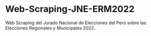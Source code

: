 # Web-Scraping-JNE-ERM2022
 Web Scraping del Jurado Nacional de Elecciones del Perú sobre las Elecciones Regionales y Municipales 2022..
